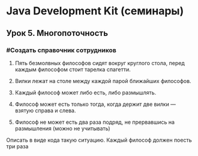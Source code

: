 # Java Development Kit (семинары)

## Урок 5. Многопоточность

### #Создать справочник сотрудников

1. Пять безмолвных философов сидят вокруг круглого стола, перед каждым философом стоит тарелка спагетти.

2. Вилки лежат на столе между каждой парой ближайших философов.

3. Каждый философ может либо есть, либо размышлять.

4. Философ может есть только тогда, когда держит две вилки — взятую справа и слева.

5. Философ не может есть два раза подряд, не прервавшись на размышления (можно не учитывать)

Описать в виде кода такую ситуацию. Каждый философ должен поесть три раза